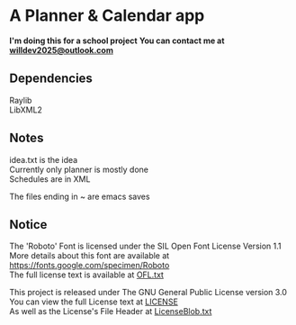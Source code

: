 # A Planner & Calendar app  
__I'm doing this for a school project__
__You can contact me at [willdev2025@outlook.com](mailto:willdev2025@outlook.com)__
## Dependencies
Raylib  
LibXML2  

## Notes  
idea.txt is the idea  
Currently only planner is mostly done    
Schedules are in XML  

The files ending in ~ are emacs saves  

## Notice  
The 'Roboto' Font is licensed under the SIL Open Font License Version 1.1  
More details about this font are available at https://fonts.google.com/specimen/Roboto  
The full license text is available at [OFL.txt](OFL.txt)  

This project is released under The GNU General Public License version 3.0  
You can view the full License text at [LICENSE](LICENSE)  
As well as the License's File Header at [LicenseBlob.txt](LicenseBlob.txt)

